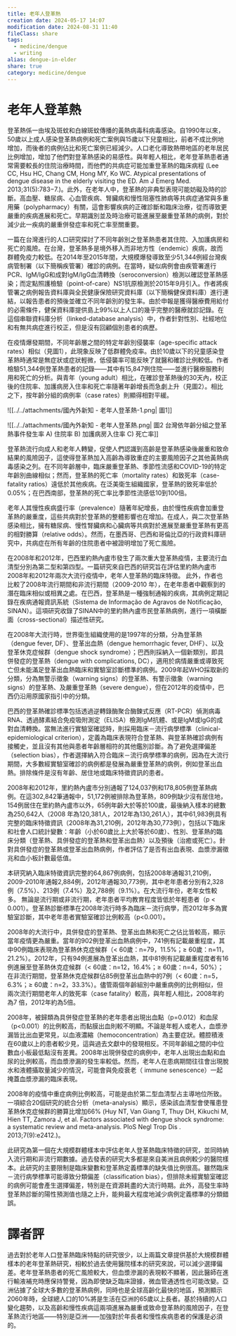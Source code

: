 ```yaml
---
title: 老年人登革熱
creation date: 2024-05-17 14:07
modification date: 2024-08-31 11:40
fileClass: share
tags:
  - medicine/dengue
  - writing
alias: dengue-in-elder
share: true
category: medicine/dengue
---
```

# 老年人登革熱  
  
登革熱係一由埃及斑蚊和白線斑蚊傳播的黃熱病毒科病毒感染。自1990年以來，50歲以上成人感染登革熱病例和死亡案例與15歲以下兒童相比，前者不成比例地增加，而後者的病例佔比和死亡案例已經減少。人口老化導致熱帶地區的老年居民比例增加，增加了他們對登革熱感染的易感性。與年輕人相比，老年登革熱患者通常需要較長的住院治療時間，而他們的共病症可能加重登革熱的臨床病程 (Lee CC, Hsu HC, Chang CM, Hong MY, Ko WC. Atypical presentations of dengue disease in the elderly visiting the ED. Am J Emerg Med. 2013;31(5):783−7.)。此外，在老年人中，登革熱的非典型表現可能妨礙及時的診斷。高血壓、糖尿病、心血管疾病、腎臟病和慢性阻塞性肺病等共病症通常與多重用藥（polypharmacy）有關，這會影響疾病的正確診斷和臨床治療，從而導致更嚴重的疾病進展和死亡。早期識別並及時治療可能進展至嚴重登革熱的病例，對於減少此一疾病的嚴重併發症率和死亡率至關重要。  
  
一篇在台灣進行的人口研究探討了不同年齡別之登革熱患者其住院、入加護病房和死亡的風險。在台灣，登革熱多是境外移入而非地方性（endemic）疾病，故而群體免疫力較低。在2014年至2015年間，大規模爆發導致至少51,344例經台灣疾病管制署（以下簡稱疾管署）確診的病例。在當時，疑似病例會由疾管署進行PCR、IgM/IgG和成對IgM/IgG血清轉換（seroconversion）檢測以確認登革熱感染；而定點照護檢驗（point-of-care）NS1抗原檢測於2015年9月引入。作者將疾管署之病例報告資料庫與全民健康保險研究資料庫（以下簡稱健保資料庫）進行連結，以報告患者的預後並確立不同年齡別的發生率。由於申報是獲得醫療費用給付的必需條件，健保資料庫提供島上99%以上人口的幾乎完整的醫療就診記錄。在這個串聯資料庫分析（linked-database analysis）中，作者針對性別、社經地位和有無共病症進行校正，但是沒有回顧個別患者的病歷。  
  
在疫情爆發期間，不同年齡層之間的特定年齡別侵襲率（age-specific attack rates）相似（見圖1），此現象反映了低群體免疫率。由於10歲以下的兒童感染登革熱時通常是無症狀或症狀輕微，低侵襲率可能反映了就醫和確診比例較低。作者檢驗51,344例登革熱患者的記錄——其中有15,847例住院——並進行醫療服務利用和死亡的分析。與青年（young adult）相比，在確診登革熱後的30天內，校正後的住院率、加護病房入住率和死亡率隨著年齡增長而急劇上升（見圖2）。相比之下，按年齡分組的病例率（case rates）則顯得相對平緩。  
  
![[../../attachments/國內外新知 - 老年人登革熱-1.png| 圖1]]  
  
![[../../attachments/國內外新知 - 老年人登革熱.png| 圖2 台灣依年齡分組之登革熱事件發生率 A) 住院率 B) 加護病房入住率 C) 死亡率]]  
  
登革熱流行向成人和老年人轉變，促使人們認識到高齡是登革熱感染後嚴重和致命結果的風險因子，這使得登革熱加入高齡為導致重症的主要風險因子之其他黃熱病毒感染之列。在不同年齡層中，臨床嚴重登革熱、季節性流感和COVID-19的特定年齡別曲線相似；然而，登革熱的死亡率（mortality rates）和致死率（case-fatality ratios）遠低於其他疾病。在泛美衛生組織國家，登革熱的致死率低於0.05%；在巴西南部，登革熱的死亡率比季節性流感低10到100倍。  
  
老年人其慢性疾病盛行率（prevalence）隨著年紀增長，由於慢性疾病會加重登革熱的嚴重度，這些共病對於登革熱的整體影響也在增加。在成人，與二次登革熱感染相比，擁有糖尿病、慢性腎臟病和心臟病等共病對於進展至嚴重登革熱有更高的相對勝算（relative odds）。然而，在墨西哥、巴西和哥倫比亞的行政資料庫研究中，共病症在所有年齡的住院患者中被證明增加了死亡風險。  
  
在2008年和2012年，巴西里約熱內盧市發生了兩次重大登革熱疫情，主要流行血清型分別為第二型和第四型。一篇研究來自巴西的研究旨在評估里約熱內盧市2008年和2012年兩次大流行疫情中，老年人登革熱的臨床特徵。 此外，作者也比較了2008年流行期間和非流行期間（2009-2010 年），在老年患者中觀察到的潛在臨床相似或相異之處。在巴西，登革熱是一種強制通報的疾病，其病例定期記錄在疾病通報資訊系統（Sistema de Informação de Agravos de Notificação, SINAN）。這項研究收錄了SINAN中的里約熱內盧市民登革熱病例，進行一項橫斷面（cross-sectional）描述性研究。  
  
在2008年大流行時，世界衛生組織使用的是1997年的分類，分為登革熱（dengue fever, DF）、登革出血熱（dengue hemorrhagic fever, DHF）、以及登革休克症候群（dengue shock syndrome）；巴西則採納入一個新類別，即具併發症的登革熱（dengue with complications, DC），適用於病情嚴重或導致死亡但未能滿足登革出血熱臨床和實驗室診斷標準的病例。2009年起WHO採取新的分類，分為無警示徵象（warning signs）的登革熱、有警示徵象（warning signs）的登革熱、及嚴重登革熱（severe dengue），但在2012年的疫情中，巴西仍沿用原國家指引中的分類。  
  
巴西的登革熱確診標準包括透過逆轉錄酶聚合酶鍊式反應（RT-PCR）偵測病毒RNA、透過酵素結合免疫吸附測定（ELISA）檢測IgM抗體、或是IgM或IgG的成對血清轉換。當無法進行實驗室確認時，則採用臨床－流行病學標準（clinical-epidemiological criterion），定義為臨床表現符合登革熱、與登革熱確診病例有接觸史，並且沒有其他與患者年齡層相符的其他鑑別診斷。為了避免選擇偏差（selection bias），作者選擇納入符合臨床－流行病學標準的病例，因為在大流行期間，大多數經實驗室確診的病例都是發展為嚴重登革熱的病例，例如登革出血熱。排除條件是沒有年齡、居住地或臨床特徵資訊的患者。  
  
2008年和2012年，里約熱內盧市分別通報了124,037例和178,805例登革熱病例。在這302,842筆通報中，51,172例被排除為登革熱，809例缺少沒有居住地，154例居住在里約熱內盧市以外，65例年齡大於等於100歲，最後納入樣本的總數為250,642人（2008 年為120,381人，2012年為130,261人），其中61,983例具有完整的臨床特徵資訊（2008年為31,210例，2012年為30,773例），包括以下臨床和社會人口統計變數：年齡（小於60歲比上大於等於60歲）、性別、登革熱的臨床分類（登革熱、具併發症的登革熱和登革出血熱）以及預後（治癒或死亡）。針對具併發症的登革熱或登革出血熱病例，作者評估了是否有出血表現、血漿滲漏徵兆和血小板計數最低值。  
  
本研究納入臨床特徵資訊完整的64,867例病例，包括2008年通報31,210例，2009-2010年通報2,884例，2012年通報30,773例，其中老年患者分別有2,328例（7.5%）、213例（7.4%）及2,788例（9.1%）。在大流行年份，老年女性較多。 無論是流行期或非流行期，老年患者平均教育程度皆低於年輕患者（p < 0.001）。登革熱診斷標準在2008年流行時多為臨床－流行病學，而2012年多為實驗室診斷，其中老年患者實驗室確診比例較高（p<0.001）。  
  
2008年的大流行中，具併發症的登革熱、登革出血熱和死亡之佔比皆較高，顯示當年疫情更為嚴重。當年的902例登革出血熱病例中，741例有記載嚴重程度，其中90例臨床表現為登革熱休克症候群（< 60歲：n=79，11.5%；≥ 60歲：n=11，21.2%）。2012年，只有94例進展為登革出血熱，其中81例有記載嚴重程度者有16例進展至登革熱休克症候群（< 60歲：n=12，16.4%；≥ 60歲：n=4，50%）；在非流行期間，登革熱休克症候群佔85例登革出血熱中的7例（< 60歲：n=5，6.3%；≥ 60歲：n=2，33.3%）。儘管兩個年齡組別中嚴重病例的比例相似，但兩次流行期間老年人的致死率（case fatality）較高，與年輕人相比，2008年約為7 倍，2012年約為5倍。  
  
2008年，被歸類為具併發症登革熱的老年患者出現出血點（p=0.012）和血尿（p<0.001）的比例較高，而黏膜出血則較不明顯。不論是年輕人或老人，血漿滲漏皆比出血更常見，以血液濃縮（hemoconcentration）為主要症狀。體腔積液在60歲以上的患者較少見，這與過去文獻中的發現相反。不同年齡組之間的中位數血小板最低點沒有差異。2008年出現併發症的病例中，老年人出現出血點和血尿的比例較高，而血漿滲漏的發生率較低。然而，老年人在患病期間往往會出現脫水和液體攝取量減少的情況，可能會與免疫衰老（ immune senescence）一起掩蓋血漿滲漏的臨床表現。  
  
2008年的疫情中重症病例比例較高，可能是由於第二型血清型占主導地位所致。一項綜合20個研究的統合分析（meta-analysis）顯示，感染該血清型會使罹患登革熱休克症候群的勝算比增加66% (Huy NT, Van Giang T, Thuy DH, Kikuchi M, Hien TT, Zamora J, et al. Factors associated with dengue shock syndrome: a systematic review and meta-analysis. PloS Negl Trop Dis . 2013;7(9):e2412.)。  
  
此研究為第一個在大規模群體樣本中評估老年人登革熱臨床特徵的研究，並同時納入流行期和非流行期數據。過去發表的研究大多都是來自美洲且病例較少的醫院樣本。此研究的主要限制是臨床變數和登革熱定義標準的缺失值比例很高。雖然臨床－流行病學標準可能導致分類偏差（classification bias），但排除未經實驗室確認的病例可能會產生選擇偏差，特別是在資源耗盡的大流行時期。此外，高發生率時登革熱診斷的陽性預測值也隨之上升，能夠最大程度地減少病例定義標準的分類錯誤。  
  
# 譯者評  
  
過去對於老年人口登革熱臨床特點的研究很少，以上兩篇文章提供基於大規模群體樣本的老年登革熱研究，相較於過去使用醫院樣本的研究來說，可以減少選擇偏差。老年登革熱患者的死亡風險較大，但血漿滲漏的表現較不顯著，因此醫師在進行輸液補充時應保持警覺，因為即使缺乏臨床證據，微血管通透性也可能改變。亞洲佔據了全球大多數的登革熱病例，同時也是全球高齡化最快的地區，預測顯示2060年時，全球總人口的10%將是生活在亞洲的65歲以上長者。基於持續的人口變化趨勢，以及高齡和慢性疾病這兩項進展為嚴重或致命登革熱的風險因子，在登革熱流行地區——特別是亞洲——加強對於年長者和慢性疾病患者的保護是必須的。